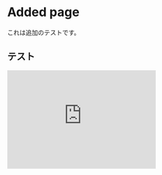 # Added page

これは追加のテストです。

## テスト

<iframe width="340" height="225" src="https://www.youtube.com/embed/m3bZ_Io2XVc" frameborder="0" allowfullscreen></iframe>